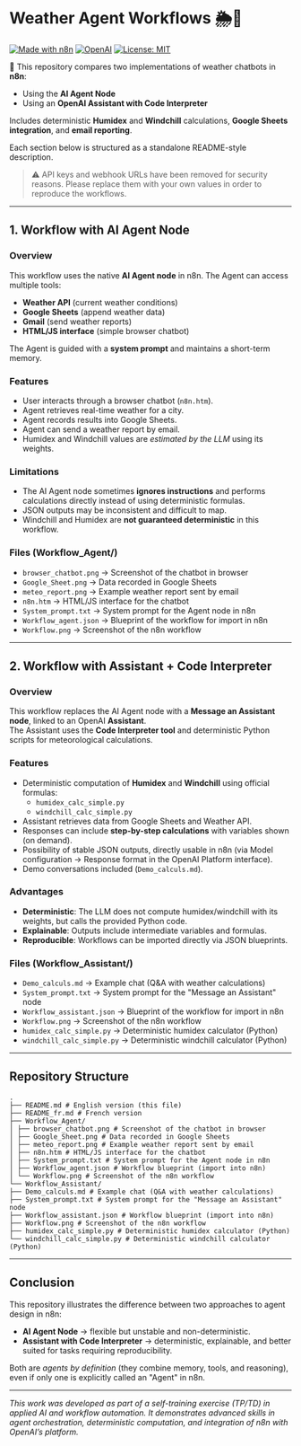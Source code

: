 # Weather Agent Workflows 🌦️🤖

[![Made with n8n](https://img.shields.io/badge/Made%20with-n8n-1abc9c?logo=n8n&logoColor=white)](https://n8n.io)  [![OpenAI](https://img.shields.io/badge/OpenAI-Assistant%20&%20Code%20Interpreter-412991?logo=openai)](https://platform.openai.com/)  [![License: MIT](https://img.shields.io/badge/License-MIT-blue.svg)](LICENSE)  


🚀 This repository compares two implementations of weather chatbots in **n8n**:  
- Using the **AI Agent Node**  
- Using an **OpenAI Assistant with Code Interpreter**  

Includes deterministic **Humidex** and **Windchill** calculations, **Google Sheets integration**, and **email reporting**.  


Each section below is structured as a standalone README-style description.

> ⚠️ API keys and webhook URLs have been removed for security reasons. Please replace them with your own values in order to reproduce the workflows.

---

## 1. Workflow with AI Agent Node

### Overview
This workflow uses the native **AI Agent node** in n8n. The Agent can access multiple tools:
- **Weather API** (current weather conditions)
- **Google Sheets** (append weather data)
- **Gmail** (send weather reports)
- **HTML/JS interface** (simple browser chatbot)

The Agent is guided with a **system prompt** and maintains a short-term memory.

### Features
- User interacts through a browser chatbot (`n8n.htm`).
- Agent retrieves real-time weather for a city.
- Agent records results into Google Sheets.
- Agent can send a weather report by email.
- Humidex and Windchill values are *estimated by the LLM* using its weights.

### Limitations
- The AI Agent node sometimes **ignores instructions** and performs calculations directly instead of using deterministic formulas.
- JSON outputs may be inconsistent and difficult to map.
- Windchill and Humidex are **not guaranteed deterministic** in this workflow.

### Files (Workflow_Agent/)
- `browser_chatbot.png` → Screenshot of the chatbot in browser
- `Google_Sheet.png` → Data recorded in Google Sheets
- `meteo_report.png` → Example weather report sent by email
- `n8n.htm` → HTML/JS interface for the chatbot
- `System_prompt.txt` → System prompt for the Agent node in n8n
- `Workflow_agent.json` → Blueprint of the workflow for import in n8n
- `Workflow.png` → Screenshot of the n8n workflow

---

## 2. Workflow with Assistant + Code Interpreter

### Overview
This workflow replaces the AI Agent node with a **Message an Assistant node**, linked to an OpenAI **Assistant**.  
The Assistant uses the **Code Interpreter tool** and deterministic Python scripts for meteorological calculations.

### Features
- Deterministic computation of **Humidex** and **Windchill** using official formulas:
  - `humidex_calc_simple.py`
  - `windchill_calc_simple.py`
- Assistant retrieves data from Google Sheets and Weather API.
- Responses can include **step-by-step calculations** with variables shown (on demand).
- Possibility of stable JSON outputs, directly usable in n8n (via Model configuration → Response format in the OpenAI Platform interface).
- Demo conversations included (`Demo_calculs.md`).

### Advantages
- **Deterministic**: The LLM does not compute humidex/windchill with its weights, but calls the provided Python code.  
- **Explainable**: Outputs include intermediate variables and formulas.  
- **Reproducible**: Workflows can be imported directly via JSON blueprints.

### Files (Workflow_Assistant/)
- `Demo_calculs.md` → Example chat (Q&A with weather calculations)
- `System_prompt.txt` → System prompt for the "Message an Assistant" node
- `Workflow_assistant.json` → Blueprint of the workflow for import in n8n
- `Workflow.png` → Screenshot of the n8n workflow
- `humidex_calc_simple.py` → Deterministic humidex calculator (Python)
- `windchill_calc_simple.py` → Deterministic windchill calculator (Python)

---

## Repository Structure

```
.
├── README.md # English version (this file)
├── README_fr.md # French version
├── Workflow_Agent/
│ ├── browser_chatbot.png # Screenshot of the chatbot in browser
│ ├── Google_Sheet.png # Data recorded in Google Sheets
│ ├── meteo_report.png # Example weather report sent by email
│ ├── n8n.htm # HTML/JS interface for the chatbot
│ ├── System_prompt.txt # System prompt for the Agent node in n8n
│ ├── Workflow_agent.json # Workflow blueprint (import into n8n)
│ └── Workflow.png # Screenshot of the n8n workflow
└── Workflow_Assistant/
├── Demo_calculs.md # Example chat (Q&A with weather calculations)
├── System_prompt.txt # System prompt for the "Message an Assistant" node
├── Workflow_assistant.json # Workflow blueprint (import into n8n)
├── Workflow.png # Screenshot of the n8n workflow
├── humidex_calc_simple.py # Deterministic humidex calculator (Python)
└── windchill_calc_simple.py # Deterministic windchill calculator (Python)

```

---

## Conclusion

This repository illustrates the difference between two approaches to agent design in n8n:

- **AI Agent Node** → flexible but unstable and non-deterministic.  
- **Assistant with Code Interpreter** → deterministic, explainable, and better suited for tasks requiring reproducibility.  

Both are *agents by definition* (they combine memory, tools, and reasoning), even if only one is explicitly called an "Agent" in n8n.

---

*This work was developed as part of a self-training exercise (TP/TD) in applied AI and workflow automation. 
It demonstrates advanced skills in agent orchestration, deterministic computation, and integration of n8n with OpenAI’s platform.*
